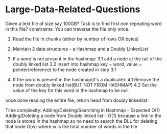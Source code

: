 # Large-Data-Related-Questions

Given a text file of size say 100GB? Task is to find first non repeating word in this file?
constraints: You can traverse the file only once.

1. Read the file in chunks (either by number of rows OR bytes)

2. Maintain 2 data structures - a Hashmap and a Doubly LinkedList

3. If a word is not present in the hashmap:
3.1 add a node at the tail of the doubly linked list
3.2 insert into hashmap key = word, value = pointer(reference) to the node created in step 3.1

4. If the word is present in the hashmap(it's a duplicate):
4.1 Remove the node from doubly linked list(BUT NOT FROM HASHMAP)
4.2 Set the value of the key for this word in the hashmap to be null

once done reading the entire file, return head from doubly linkedlist.

Time complexity:
Adding/Deleting/Searching in Hashmap - Expected O(1)
Adding/Deleting a node from Doubly linked list - O(1) because a link to the node is stored in the hashmap so no need to search the DLL for deleting that node
O(w) where w is the total number of words in the file
